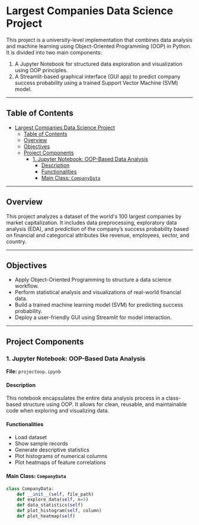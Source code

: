 # Largest Companies Data Science Project

This project is a university-level implementation that combines data analysis and machine learning using Object-Oriented Programming (OOP) in Python. It is divided into two main components:

1. A Jupyter Notebook for structured data exploration and visualization using OOP principles.
2. A Streamlit-based graphical interface (GUI app) to predict company success probability using a trained Support Vector Machine (SVM) model.

---

## Table of Contents

- [Largest Companies Data Science Project](#largest-companies-data-science-project)
  - [Table of Contents](#table-of-contents)
  - [Overview](#overview)
  - [Objectives](#objectives)
  - [Project Components](#project-components)
    - [1. Jupyter Notebook: OOP-Based Data Analysis](#1-jupyter-notebook-oop-based-data-analysis)
      - [Description](#description)
      - [Functionalities](#functionalities)
      - [Main Class: `CompanyData`](#main-class-companydata)

---

## Overview

This project analyzes a dataset of the world's 100 largest companies by market capitalization. It includes data preprocessing, exploratory data analysis (EDA), and prediction of the company’s success probability based on financial and categorical attributes like revenue, employees, sector, and country.

---

## Objectives

- Apply Object-Oriented Programming to structure a data science workflow.
- Perform statistical analysis and visualizations of real-world financial data.
- Build a trained machine learning model (SVM) for predicting success probability.
- Deploy a user-friendly GUI using Streamlit for model interaction.

---

## Project Components

### 1. Jupyter Notebook: OOP-Based Data Analysis

**File:** `projectoop.ipynb`

#### Description

This notebook encapsulates the entire data analysis process in a class-based structure using OOP. It allows for clean, reusable, and maintainable code when exploring and visualizing data.

#### Functionalities

- Load dataset
- Show sample records
- Generate descriptive statistics
- Plot histograms of numerical columns
- Plot heatmaps of feature correlations

#### Main Class: `CompanyData`

```python
class CompanyData:
    def __init__(self, file_path)
    def explore_data(self, n=5)
    def data_statistics(self)
    def plot_histogram(self, column)
    def plot_heatmap(self)
